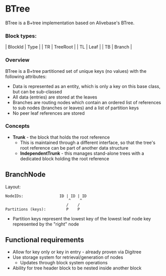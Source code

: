 # BTree
BTree is a B+tree implementation based on Alivebase's BTree.

### Block types:

| BlockId | Type |
| TR | TreeRoot |
| TL | Leaf |
| TB | Branch |

### Overview

BTree is a B+tree partitioned set of unique keys (no values) with the following attributes:

* Data is represented as an entity, which is only a key on this base class, but can be sub-classed
* All data (entries) are stored at the leaves
* Branches are routing nodes which contain an ordered list of references to sub nodes (branches or leaves) and a list of partition keys
* No peer leaf references are stored

### Concepts

* **Trunk** - the block that holds the root reference
  * This is maintained through a different interface, so that the tree's root reference can be part of another data structure
  * **IndependentTrunk** - this manages stand-alone trees with a dedicated block holding the root reference

## BranchNode

Layout:
```
NodeIDs:                ID | ID | ID
                            ^    ^
                           /    /
Partitions (keys):         P    P
```

* Partition keys represent the lowest key of the lowest leaf node key represented by the "right" node

## Functional requirements

* Allow for key only or key in entry - already proven via Digitree
* Use storage system for retrieval/generation of nodes
  * Updates through block system operations
* Ability for tree header block to be nested inside another block

